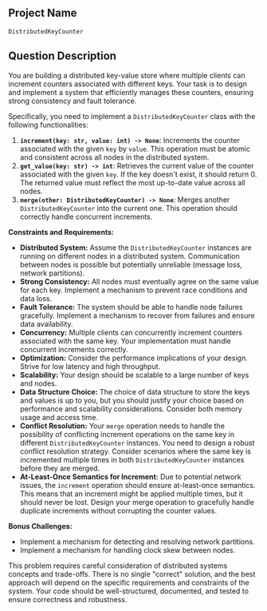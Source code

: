 ## Project Name

`DistributedKeyCounter`

## Question Description

You are building a distributed key-value store where multiple clients can increment counters associated with different keys. Your task is to design and implement a system that efficiently manages these counters, ensuring strong consistency and fault tolerance.

Specifically, you need to implement a `DistributedKeyCounter` class with the following functionalities:

1.  **`increment(key: str, value: int) -> None`**: Increments the counter associated with the given `key` by `value`. This operation must be atomic and consistent across all nodes in the distributed system.
2.  **`get_value(key: str) -> int`**: Retrieves the current value of the counter associated with the given `key`. If the key doesn't exist, it should return 0. The returned value must reflect the most up-to-date value across all nodes.
3.  **`merge(other: DistributedKeyCounter) -> None`**: Merges another `DistributedKeyCounter` into the current one.  This operation should correctly handle concurrent increments.

**Constraints and Requirements:**

*   **Distributed System:** Assume the `DistributedKeyCounter` instances are running on different nodes in a distributed system. Communication between nodes is possible but potentially unreliable (message loss, network partitions).
*   **Strong Consistency:** All nodes must eventually agree on the same value for each key.  Implement a mechanism to prevent race conditions and data loss.
*   **Fault Tolerance:** The system should be able to handle node failures gracefully. Implement a mechanism to recover from failures and ensure data availability.
*   **Concurrency:** Multiple clients can concurrently increment counters associated with the same key. Your implementation must handle concurrent increments correctly.
*   **Optimization:** Consider the performance implications of your design. Strive for low latency and high throughput.
*   **Scalability:** Your design should be scalable to a large number of keys and nodes.
*   **Data Structure Choice:** The choice of data structure to store the keys and values is up to you, but you should justify your choice based on performance and scalability considerations. Consider both memory usage and access time.
*   **Conflict Resolution:** Your `merge` operation needs to handle the possibility of conflicting increment operations on the same key in different `DistributedKeyCounter` instances. You need to design a robust conflict resolution strategy. Consider scenarios where the same key is incremented multiple times in both `DistributedKeyCounter` instances before they are merged.
*   **At-Least-Once Semantics for Increment:** Due to potential network issues, the `increment` operation should ensure at-least-once semantics. This means that an increment might be applied multiple times, but it should never be lost. Design your merge operation to gracefully handle duplicate increments without corrupting the counter values.

**Bonus Challenges:**

*   Implement a mechanism for detecting and resolving network partitions.
*   Implement a mechanism for handling clock skew between nodes.

This problem requires careful consideration of distributed systems concepts and trade-offs. There is no single "correct" solution, and the best approach will depend on the specific requirements and constraints of the system. Your code should be well-structured, documented, and tested to ensure correctness and robustness.
